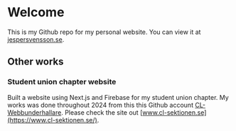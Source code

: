 # Welcome

This is my Github repo for my personal website. You can view it at [jespersvensson.se](https://www.jespersvensson.se).

## Other works

### Student union chapter website

Built a website using Next.js and Firebase for my student union chapter. My works was done throughout 2024 from this this Github account [CL-Webbunderhallare](https://github.com/CL-Webbunderhallare). Please check the site out [www.cl-sektionen.se](https://www.cl-sektionen.se/).
